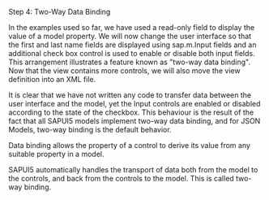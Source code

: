 Step 4: Two-Way Data Binding

In the examples used so far, we have used a read-only field to display the value of a model property. We will now change the user interface so that the first and last name fields are displayed using sap.m.Input fields and an additional check box control is used to enable or disable both input fields. This arrangement illustrates a feature known as "two-way data binding". Now that the view contains more controls, we will also move the view definition into an XML file.

It is clear that we have not written any code to transfer data between the user interface and the model, yet the Input controls are enabled or disabled according to the state of the checkbox. This behaviour is the result of the fact that all SAPUI5 models implement two-way data binding, and for JSON Models, two-way binding is the default behavior.

Data binding allows the property of a control to derive its value from any suitable property in a model.

SAPUI5 automatically handles the transport of data both from the model to the controls, and back from the controls to the model. This is called two-way binding.
